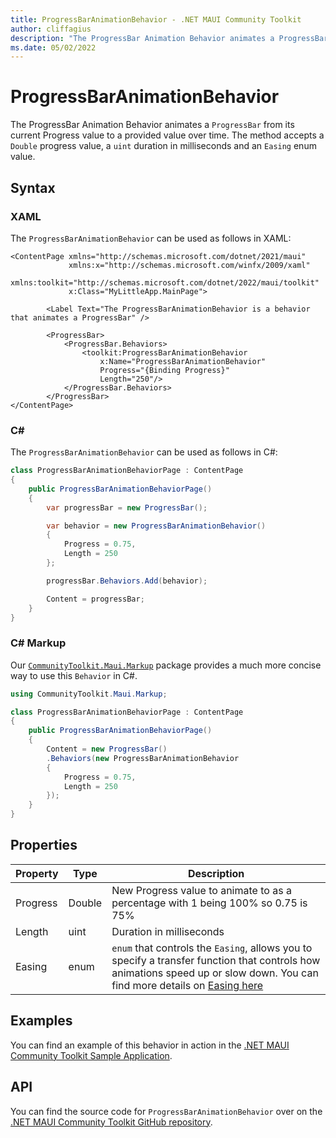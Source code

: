 ```yaml
---
title: ProgressBarAnimationBehavior - .NET MAUI Community Toolkit
author: cliffagius
description: "The ProgressBar Animation Behavior animates a ProgressBar from its current Progress value to a provided value over time."
ms.date: 05/02/2022
---
```


# ProgressBarAnimationBehavior

The ProgressBar Animation Behavior animates a `ProgressBar` from its current Progress value to a provided value over time. The method accepts a `Double` progress value, a `uint` duration in milliseconds and an `Easing` enum value.

## Syntax

### XAML

The `ProgressBarAnimationBehavior` can be used as follows in XAML:

```xaml
<ContentPage xmlns="http://schemas.microsoft.com/dotnet/2021/maui"
             xmlns:x="http://schemas.microsoft.com/winfx/2009/xaml"
             xmlns:toolkit="http://schemas.microsoft.com/dotnet/2022/maui/toolkit"
             x:Class="MyLittleApp.MainPage">
     
        <Label Text="The ProgressBarAnimationBehavior is a behavior that animates a ProgressBar" />

        <ProgressBar>
            <ProgressBar.Behaviors>
                <toolkit:ProgressBarAnimationBehavior
                    x:Name="ProgressBarAnimationBehavior"
                    Progress="{Binding Progress}"
                    Length="250"/>
            </ProgressBar.Behaviors>
        </ProgressBar>
</ContentPage>
```

### C#

The `ProgressBarAnimationBehavior` can be used as follows in C#:

```csharp
class ProgressBarAnimationBehaviorPage : ContentPage
{
    public ProgressBarAnimationBehaviorPage()
    {
        var progressBar = new ProgressBar();

        var behavior = new ProgressBarAnimationBehavior()
        {
            Progress = 0.75,
            Length = 250
        };

        progressBar.Behaviors.Add(behavior);

        Content = progressBar;
    }
}
```

### C# Markup

Our [`CommunityToolkit.Maui.Markup`](../markup/markup.md) package provides a much more concise way to use this `Behavior` in C#.

```csharp
using CommunityToolkit.Maui.Markup;

class ProgressBarAnimationBehaviorPage : ContentPage
{
    public ProgressBarAnimationBehaviorPage()
    {
        Content = new ProgressBar()
        .Behaviors(new ProgressBarAnimationBehavior
        {
            Progress = 0.75,
            Length = 250
        });           
    }
}
```

## Properties

|Property  |Type  |Description  |
|---------|---------|---------|
| Progress | Double  | New Progress value to animate to as a percentage with 1 being 100% so 0.75 is 75% |
| Length | uint | Duration in milliseconds |
| Easing | enum | `enum` that controls the `Easing`, allows you to specify a transfer function that controls how animations speed up or slow down. You can find more details on [Easing here](/dotnet/maui/user-interface/animation/easing) |

## Examples

You can find an example of this behavior in action in the [.NET MAUI Community Toolkit Sample Application](https://github.com/CommunityToolkit/Maui/blob/main/samples/CommunityToolkit.Maui.Sample/Pages/Behaviors/ProgressBarAnimationBehaviorPage.xaml).

## API

You can find the source code for `ProgressBarAnimationBehavior` over on the [.NET MAUI Community Toolkit GitHub repository](https://github.com/CommunityToolkit/Maui/blob/main/src/CommunityToolkit.Maui/Behaviors/ProgressBarAnimationBehavior.shared.cs).
